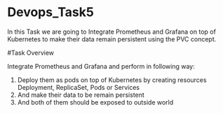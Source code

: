 # Devops_Task5
In this Task we are going to Integrate Prometheus and Grafana on top of Kubernetes to make their data remain persistent using the PVC concept.

#Task Overview 

Integrate Prometheus and Grafana and perform in following way:
1.  Deploy them as pods on top of Kubernetes by creating resources Deployment, ReplicaSet, Pods or Services
2.  And make their data to be remain persistent 
3.  And both of them should be exposed to outside world
